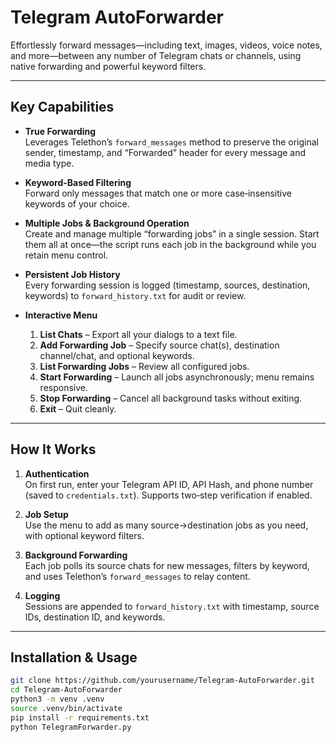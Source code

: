 # Telegram AutoForwarder

Effortlessly forward messages—including text, images, videos, voice notes, and more—between any number of Telegram chats or channels, using native forwarding and powerful keyword filters.

---

## Key Capabilities

- **True Forwarding**  
  Leverages Telethon’s `forward_messages` method to preserve the original sender, timestamp, and “Forwarded” header for every message and media type.

- **Keyword-Based Filtering**  
  Forward only messages that match one or more case‑insensitive keywords of your choice.

- **Multiple Jobs & Background Operation**  
  Create and manage multiple “forwarding jobs” in a single session. Start them all at once—the script runs each job in the background while you retain menu control.

- **Persistent Job History**  
  Every forwarding session is logged (timestamp, sources, destination, keywords) to `forward_history.txt` for audit or review.

- **Interactive Menu**  
  1. **List Chats** – Export all your dialogs to a text file.  
  2. **Add Forwarding Job** – Specify source chat(s), destination channel/chat, and optional keywords.  
  3. **List Forwarding Jobs** – Review all configured jobs.  
  4. **Start Forwarding** – Launch all jobs asynchronously; menu remains responsive.  
  5. **Stop Forwarding** – Cancel all background tasks without exiting.  
  6. **Exit** – Quit cleanly.

---

## How It Works

1. **Authentication**  
   On first run, enter your Telegram API ID, API Hash, and phone number (saved to `credentials.txt`). Supports two‑step verification if enabled.

2. **Job Setup**  
   Use the menu to add as many source→destination jobs as you need, with optional keyword filters.

3. **Background Forwarding**  
   Each job polls its source chats for new messages, filters by keyword, and uses Telethon’s `forward_messages` to relay content.

4. **Logging**  
   Sessions are appended to `forward_history.txt` with timestamp, source IDs, destination ID, and keywords.

---

## Installation & Usage

```bash
git clone https://github.com/yourusername/Telegram-AutoForwarder.git
cd Telegram-AutoForwarder
python3 -m venv .venv
source .venv/bin/activate
pip install -r requirements.txt
python TelegramForwarder.py

